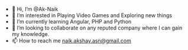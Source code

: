 - 👋 Hi, I’m @Ak-Naik
- 👀 I’m interested in Playing Video Games and Exploring new things
- 🌱 I’m currently learning Angular, PHP and Python
- 💞️ I’m looking to collaborate on any reputed company where I can gain my knowledge.
- 📫 How to reach me naik.akshay.asn@gmail.com

<!---
Ak-Naik/Ak-Naik is a ✨ special ✨ repository because its `README.md` (this file) appears on your GitHub profile.
You can click the Preview link to take a look at your changes.
--->
